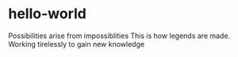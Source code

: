 # hello-world
Possibilities arise from impossiblities
This is how legends are made. Working tirelessly to gain new knowledge
